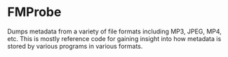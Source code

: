 FMProbe
=======

Dumps metadata from a variety of file formats including MP3, JPEG, MP4, etc.
This is mostly reference code for gaining insight into how metadata is stored by various programs in various formats.
